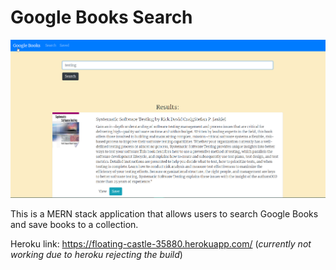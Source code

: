 # Google Books Search

![google book search](img/google-books.png)

This is a MERN stack application that allows users to search Google Books and save books to a collection.

Heroku link: https://floating-castle-35880.herokuapp.com/ (*currently not working due to heroku rejecting the build*)

